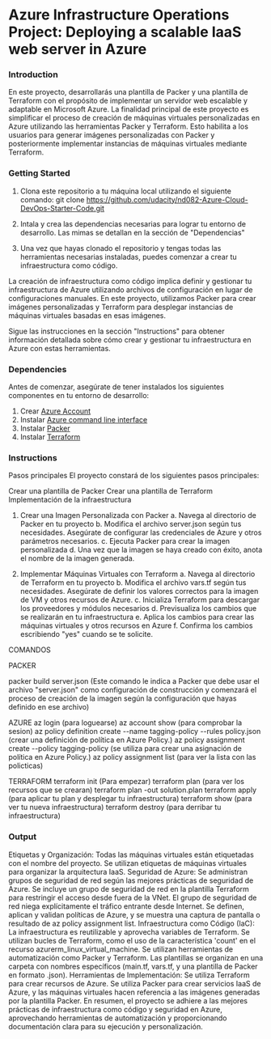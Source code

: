 # Azure Infrastructure Operations Project: Deploying a scalable IaaS web server in Azure

### Introduction
En este proyecto, desarrollarás una plantilla de Packer y una plantilla de Terraform con el propósito de implementar un servidor web escalable y adaptable en Microsoft Azure. La finalidad principal de este proyecto es simplificar el proceso de creación de máquinas virtuales personalizadas en Azure utilizando las herramientas Packer y Terraform. Esto habilita a los usuarios para generar imágenes personalizadas con Packer y posteriormente implementar instancias de máquinas virtuales mediante Terraform.

### Getting Started
1. Clona este repositorio a tu máquina local utilizando el siguiente comando:
git clone https://github.com/udacity/nd082-Azure-Cloud-DevOps-Starter-Code.git

2. Intala y crea las dependencias necesarias para lograr tu entorno de desarrollo. Las mimas se detallan en la sección de "Dependencias"

3. Una vez que hayas clonado el repositorio y tengas todas las herramientas necesarias instaladas, puedes comenzar a crear tu infraestructura como código.

La creación de infraestructura como código implica definir y gestionar tu infraestructura de Azure utilizando archivos de configuración en lugar de configuraciones manuales. En este proyecto, utilizamos Packer para crear imágenes personalizadas y Terraform para desplegar instancias de máquinas virtuales basadas en esas imágenes.

Sigue las instrucciones en la sección "Instructions" para obtener información detallada sobre cómo crear y gestionar tu infraestructura en Azure con estas herramientas.

### Dependencies
 Antes de comenzar, asegúrate de tener instalados los siguientes componentes en tu entorno de desarrollo:
1. Crear [Azure Account](https://portal.azure.com) 
2. Instalar [Azure command line interface](https://docs.microsoft.com/en-us/cli/azure/install-azure-cli?view=azure-cli-latest)
3. Instalar [Packer](https://www.packer.io/downloads)
4. Instalar [Terraform](https://www.terraform.io/downloads.html)

### Instructions

Pasos principales
El proyecto constará de los siguientes pasos principales:

Crear una plantilla de Packer
Crear una plantilla de Terraform
Implementación de la infraestructura

1. Crear una Imagen Personalizada con Packer
a. Navega al directorio de Packer en tu proyecto
b. Modifica el archivo server.json según tus necesidades. Asegúrate de configurar las credenciales de Azure y otros parámetros necesarios.
c. Ejecuta Packer para crear la imagen personalizada
d. Una vez que la imagen se haya creado con éxito, anota el nombre de la imagen generada.

2. Implementar Máquinas Virtuales con Terraform
a. Navega al directorio de Terraform en tu proyecto
b. Modifica el archivo vars.tf según tus necesidades. Asegúrate de definir los valores correctos para la imagen de VM y otros recursos de Azure.
c. Inicializa Terraform para descargar los proveedores y módulos necesarios
d. Previsualiza los cambios que se realizarán en tu infraestructura
e. Aplica los cambios para crear las máquinas virtuales y otros recursos en Azure
f. Confirma los cambios escribiendo "yes" cuando se te solicite.

COMANDOS 

PACKER

packer build server.json (Este comando le indica a Packer que debe usar el archivo "server.json" como configuración de construcción y comenzará el proceso de creación de la imagen según la configuración que hayas definido en ese archivo)

AZURE
az login (para loguearse)
az account show (para comprobar la sesion)
az policy definition create --name tagging-policy --rules policy.json (crear una definición de política en Azure Policy.)
az policy assignment create --policy tagging-policy (se utiliza para crear una asignación de política en Azure Policy.)
az policy assignment list (para ver la lista con las policticas)

TERRAFORM
terraform init (Para empezar)
terraform plan (para ver los recursos que se crearan)
terraform plan -out solution.plan
terraform apply (para aplicar tu plan y desplegar tu infraestructura)
terraform show (para ver tu nueva infraestructura)
terraform destroy (para derribar tu infraestructura)

### Output
Etiquetas y Organización:
Todas las máquinas virtuales están etiquetadas con el nombre del proyecto.
Se utilizan etiquetas de máquinas virtuales para organizar la arquitectura IaaS.
Seguridad de Azure:
Se administran grupos de seguridad de red según las mejores prácticas de seguridad de Azure.
Se incluye un grupo de seguridad de red en la plantilla Terraform para restringir el acceso desde fuera de la VNet.
El grupo de seguridad de red niega explícitamente el tráfico entrante desde Internet.
Se definen, aplican y validan políticas de Azure, y se muestra una captura de pantalla o resultado de az policy assignment list.
Infraestructura como Código (IaC):
La infraestructura es reutilizable y aprovecha variables de Terraform.
Se utilizan bucles de Terraform, como el uso de la característica 'count' en el recurso azurerm_linux_virtual_machine.
Se utilizan herramientas de automatización como Packer y Terraform.
Las plantillas se organizan en una carpeta con nombres específicos (main.tf, vars.tf, y una plantilla de Packer en formato .json).
Herramientas de Implementación:
Se utiliza Terraform para crear recursos de Azure.
Se utiliza Packer para crear servicios IaaS de Azure, y las máquinas virtuales hacen referencia a las imágenes generadas por la plantilla Packer.
En resumen, el proyecto se adhiere a las mejores prácticas de infraestructura como código y seguridad en Azure, aprovechando herramientas de automatización y proporcionando documentación clara para su ejecución y personalización.

